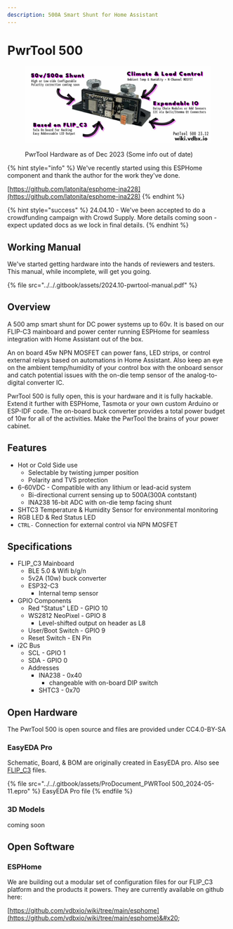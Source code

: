 ```yaml
---
description: 500A Smart Shunt for Home Assistant
---
```


# PwrTool 500

<figure><img src="../../.gitbook/assets/pwrtool500-wiki-features2312.jpg" alt=""><figcaption><p>PwrTool Hardware as of Dec 2023 (Some info out of date)</p></figcaption></figure>

{% hint style="info" %}
We've recently started using this ESPHome component and thank the author for the work they've done.

[https://github.com/latonita/esphome-ina228](https://github.com/latonita/esphome-ina228)
{% endhint %}

{% hint style="success" %}
24.04.10 - We've been accepted to do a crowdfunding campaign with Crowd Supply. More details coming soon - expect updated docs as we lock in final details.
{% endhint %}

## Working Manual

We've started getting hardware into the hands of reviewers and testers. This manual, while incomplete, will get you going.

{% file src="../../.gitbook/assets/2024.10-pwrtool-manual.pdf" %}

## Overview

A 500 amp smart shunt for DC power systems up to 60v. It is based on our FLIP-C3 mainboard and power center running ESPHome for seamless integration with Home Assistant out of the box.&#x20;

An on board 45w NPN MOSFET can power fans, LED strips, or control external relays based on automations in Home Assistant. Also keep an eye on the ambient temp/humidity of your control box with the onboard sensor and catch potential issues with the on-die temp sensor of the analog-to-digital converter IC.

PwrTool 500 is fully open, this is your hardware and it is fully hackable. Extend it further with ESPHome, Tasmota or your own custom Arduino or ESP-IDF code. The on-board buck converter provides a total power budget of 10w for all of the activities. Make the PwrTool the brains of your power cabinet.

## Features

* Hot or Cold Side use
  * Selectable by twisting jumper position
  * Polarity and TVS protection
* 6-60VDC - Compatible with any lithium or lead-acid system
  * Bi-directional current sensing up to 500A(300A contstant)
  * INA238 16-bit ADC with on-die temp facing shunt
* SHTC3 Temperature & Humidity Sensor for environmental monitoring
* RGB LED & Red Status LED
* `CTRL-` Connection for external control via NPN MOSFET

## Specifications

* FLIP\_C3 Mainboard
  * BLE 5.0 & Wifi b/g/n
  * 5v2A (10w) buck converter
  * ESP32-C3
    * Internal temp sensor
* GPIO Components
  * Red "Status" LED - GPIO 10
  * WS2812 NeoPixel - GPIO 8
    * Level-shifted output on header as L8
  * User/Boot Switch - GPIO 9
  * Reset Switch - EN Pin
* i2C Bus
  * SCL - GPIO 1
  * SDA - GPIO 0
  * Addresses
    * INA238 - 0x40
      * changeable with on-board DIP switch
    * SHTC3 - 0x70

## Open Hardware

The PwrTool 500 is open source and files are provided under CC4.0-BY-SA

### EasyEDA Pro

Schematic, Board, & BOM are originally created in EasyEDA pro. Also see [FLIP\_C3](../flip_c3/#license-and-files) files.

{% file src="../../.gitbook/assets/ProDocument_PWRTool 500_2024-05-11.epro" %}
EasyEDA Pro file
{% endfile %}

### 3D Models

coming soon

## Open Software

### ESPHome

We are building out a modular set of configuration files for our FLIP\_C3 platform and the products it powers. They are currently available on github here:

[https://github.com/vdbxio/wiki/tree/main/esphome](https://github.com/vdbxio/wiki/tree/main/esphome)&#x20;
